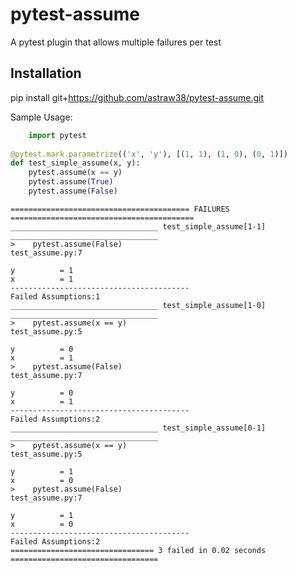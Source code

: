 # pytest-assume
A pytest plugin that allows multiple failures per test

## Installation

  pip install git+https://github.com/astraw38/pytest-assume.git


Sample Usage:
```python
    import pytest
    
@pytest.mark.parametrize(('x', 'y'), [(1, 1), (1, 0), (0, 1)])
def test_simple_assume(x, y):
    pytest.assume(x == y)
    pytest.assume(True)
    pytest.assume(False)
```        
        
    ======================================== FAILURES =========================================
    _________________________________ test_simple_assume[1-1] _________________________________
    >    pytest.assume(False)
    test_assume.py:7
 
    y          = 1
    x          = 1
    ----------------------------------------
    Failed Assumptions:1
    _________________________________ test_simple_assume[1-0] _________________________________
    >    pytest.assume(x == y)
    test_assume.py:5

    y          = 0
    x          = 1
    >    pytest.assume(False)
    test_assume.py:7

    y          = 0
    x          = 1
    ----------------------------------------
    Failed Assumptions:2
    _________________________________ test_simple_assume[0-1] _________________________________
    >    pytest.assume(x == y)
    test_assume.py:5

    y          = 1
    x          = 0
    >    pytest.assume(False)
    test_assume.py:7

    y          = 1
    x          = 0
    ----------------------------------------
    Failed Assumptions:2
    ================================ 3 failed in 0.02 seconds =================================
